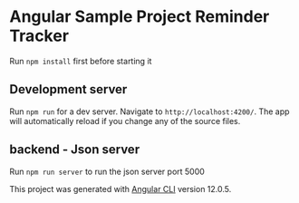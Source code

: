 # Angular Sample Project Reminder Tracker 
Run `npm install` first before starting it 

## Development server

Run `npm run` for a dev server. Navigate to `http://localhost:4200/`. The app will automatically reload if you change any of the source files.

## backend - Json server

Run `npm run server` to run the json server port 5000

This project was generated with [Angular CLI](https://github.com/angular/angular-cli) version 12.0.5.
